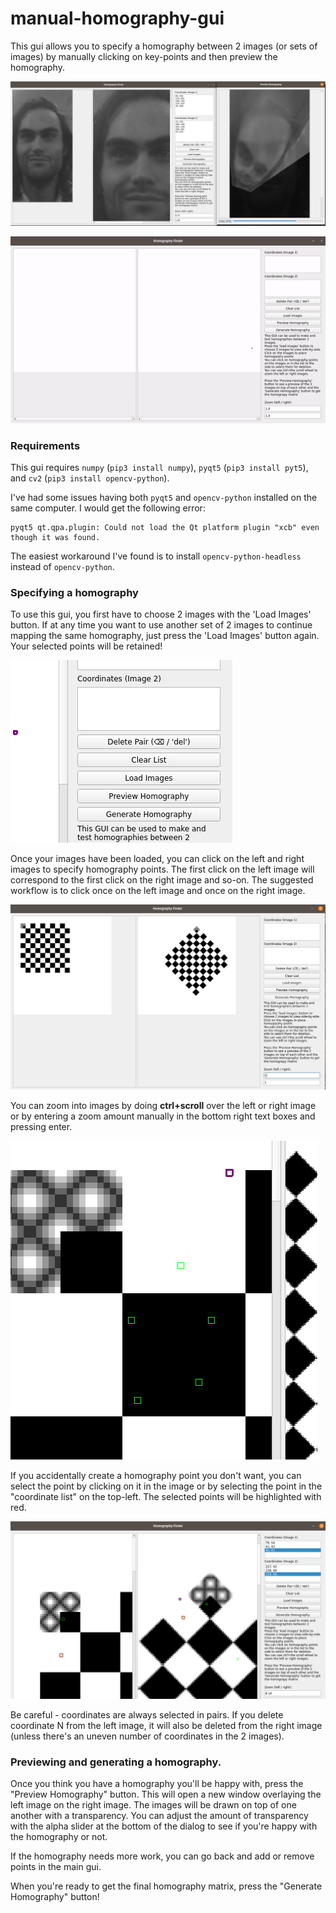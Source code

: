 # manual-homography-gui

This gui allows you to specify a homography between 2 images (or sets of images) by manually clicking on key-points and then preview the homography.

![Demo Screenshot](media/demo_screenshot_1.png?raw=true)

![Demo Gif](media/demo.gif)

### Requirements

This gui requires `numpy` (`pip3 install numpy`), `pyqt5` (`pip3 install pyt5`), and `cv2` (`pip3 install opencv-python`).

I've had some issues having both `pyqt5` and `opencv-python` installed on the same computer. I would get the following error:

```
pyqt5 qt.qpa.plugin: Could not load the Qt platform plugin "xcb" even though it was found.
```

The easiest workaround I've found is to install `opencv-python-headless` instead of `opencv-python`.

### Specifying a homography

To use this gui, you first have to choose 2 images with the 'Load Images' button. If at any time you want to use another set of 2 images to continue mapping the same homography, just press the 'Load Images' button again. Your selected points will be retained!

![Show load images button](media/load_images.png)

Once your images have been loaded, you can click on the left and right images to specify homography points. The first click on the left image will correspond to the first click on the right image and so-on. The suggested workflow is to click once on the left image and once on the right image.

![Images side-by-side with some homography points](media/loaded_images.png)

You can zoom into images by doing **ctrl+scroll** over the left or right image or by entering a zoom amount manually in the bottom right text boxes and pressing enter.

![Zoomed in point selection](media/points.png)

If you accidentally create a homography point you don't want, you can select the point by clicking on it in the image or by selecting the point in the "coordinate list" on the top-left. The selected points will be highlighted with red.

![Screenshot of selected points](media/selected_points.png)

Be careful - coordinates are always selected in pairs. If you delete coordinate N from the left image, it will also be deleted from the right image (unless there's an uneven number of coordinates in the 2 images).

### Previewing and generating a homography.

Once you think you have a homography you'll be happy with, press the "Preview Homography" button. This will open a new window overlaying the left image on the right image. The images will be drawn on top of one another with a transparency. You can adjust the amount of transparency with the alpha slider at the bottom of the dialog to see if you're happy with the homography or not.

If the homography needs more work, you can go back and add or remove points in the main gui.

When you're ready to get the final homography matrix, press the "Generate Homography" button!
